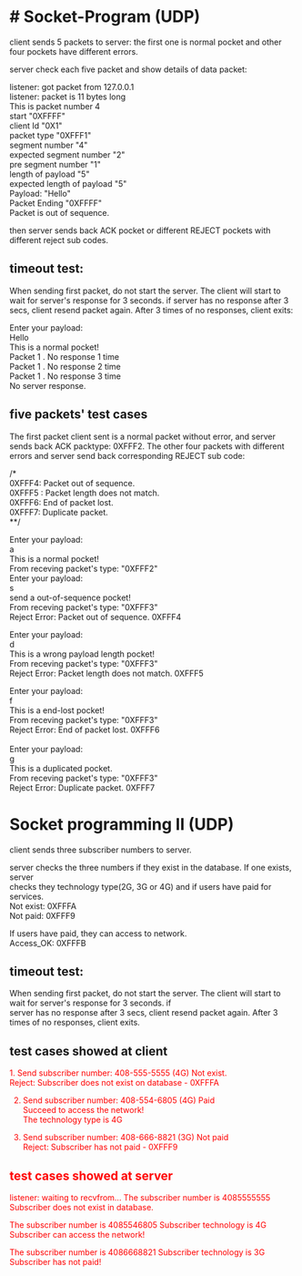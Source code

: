 <h1># Socket-Program (UDP)</h1>
client sends 5 packets to server: the first one is normal pocket and other four pockets have different errors.<br>

server check each five packet and show details of data packet: <br>

listener: got packet from 127.0.0.1<br>
listener: packet is 11 bytes long<br>
This is packet number 4 <br>
start "0XFFFF"<br>
client Id "0X1"<br>
packet type "0XFFF1"<br>
segment number "4"<br>
expected segment number "2"<br>
pre segment number "1"<br>
length of payload "5"<br>
expected length of payload "5"<br>
Payload: "Hello"<br>
Packet Ending  "0XFFFF"<br>
Packet is out of sequence.<br>

then server sends back ACK pocket or different REJECT pockets with different reject sub codes.<br>

<h2>timeout test:</h2> 
When sending first packet, do not start the server. The client will start to wait for server's response for 3 seconds. if server has no response after 3 secs, client resend packet again. After 3 times of no responses, client exits:

Enter your payload:<br>
Hello<br>
This is a normal pocket!<br>
Packet 1 . No response 1 time<br>
Packet 1 . No response 2 time<br>
Packet 1 . No response 3 time<br>
No server response.<br>
	
<h2>five packets' test cases</h2>

The first packet client sent is a normal packet without error, and server sends back ACK packtype: 0XFFF2. The other four packets with different errors and server send back corresponding REJECT sub code:

/*<br>
0XFFF4: Packet out of sequence. <br>
0XFFF5 : Packet length does not match. <br>
0XFFF6: End of packet lost. <br>
0XFFF7: Duplicate packet. <br>
**/<br>

Enter your payload:<br>
a<br>
This is a normal pocket!<br>
From receving packet's type: "0XFFF2"<br>
Enter your payload:<br>
s<br>
send a out-of-sequence pocket!<br>
From receving packet's type: "0XFFF3"<br>
Reject Error: Packet out of sequence. 0XFFF4 <br>

Enter your payload:<br>
d<br>
This is a wrong payload length pocket!<br>
From receving packet's type: "0XFFF3"<br>
Reject Error: Packet length does not match. 0XFFF5 <br>

Enter your payload:<br>
f<br>
This is a end-lost pocket!<br>
From receving packet's type: "0XFFF3"<br>
Reject Error: End of packet lost. 0XFFF6 <br>
<br>
Enter your payload:<br>
g<br>
This is a duplicated pocket.<br>
From receving packet's type: "0XFFF3"<br>
Reject Error: Duplicate packet. 0XFFF7 <br>

<h1>Socket programming II (UDP)</h1>

client sends three subscriber numbers to server. <br>

server checks the three numbers if they exist in the database. If one exists, server<br>
checks they technology type(2G, 3G or 4G) and if users have paid for services.<br>
Not exist: 0XFFFA<br>
Not paid: 0XFFF9<br>

If users have paid, they can access to network.<br>
Access_OK: 0XFFFB<br>

<h2>timeout test:</h2> 
When sending first packet, do not start the server. The client will start to wait for server's response for 3 seconds. if<br> server has no response after 3 secs, client resend packet again. After 3 times of no responses, client exits.<br>

<h2>test cases showed at client</h2>

<font color = "red">1. Send subscriber number: 408-555-5555 (4G) Not exist.</front> <br>
Reject: Subscriber does not exist on database - 0XFFFA <br>

2. Send subscriber number: 408-554-6805 (4G) Paid<br>
Succeed to access the network!<br>
The technology type is 4G <br>

3. Send subscriber number: 408-666-8821 (3G) Not paid<br>
Reject: Subscriber has not paid - 0XFFF9 <br>

<h2>test cases showed at server</h2>

listener: waiting to recvfrom...
The subscriber number is 4085555555 
Subscriber does not exist in database. 

The subscriber number is 4085546805 
Subscriber technology is  4G 
Subscriber can access the network! 

The subscriber number is 4086668821 
Subscriber technology is  3G 
Subscriber has not paid! 


